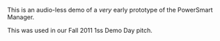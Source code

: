 This is an audio-less demo of a *very* early prototype of the PowerSmart Manager.

This was used in our Fall 2011 1ss Demo Day pitch.

